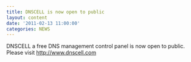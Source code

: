 ```yaml
---
title: DNSCELL is now open to public
layout: content
date: '2011-02-13 11:00:00'
categories: NEWS
---
```


DNSCELL a free DNS management control panel is now open to public. Please visit http://www.dnscell.com